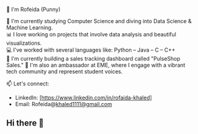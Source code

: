 👋 I'm Rofeida (Punny)

🔭 I'm currently studying Computer Science and diving into Data Science & Machine Learning.  
📊 I love working on projects that involve data analysis and beautiful visualizations.  
💻 I've worked with several languages like: Python – Java – C – C++  
🌱 I'm currently building a sales tracking dashboard called "PulseShop Sales."
🌟 I'm also an ambassador at EME, where I engage with a vibrant tech community and represent student voices.

📫 Let's connect:
- LinkedIn: [https://www.linkedin.com/in/rofaida-khaled]  
- Email: Rofeida@khaled1111@gmail.com

## Hi there 👋

<!--
**Rofaida050/Rofaida050** is a ✨ _special_ ✨ repository because its `README.md` (this file) appears on your GitHub profile.

Here are some ideas to get you started:

- 🔭 I’m currently working on ...
- 🌱 I’m currently learning ...
- 👯 I’m looking to collaborate on ...
- 🤔 I’m looking for help with ...
- 💬 Ask me about ...
- 📫 How to reach me: ...
- 😄 Pronouns: ...
- ⚡ Fun fact: ...
-->
